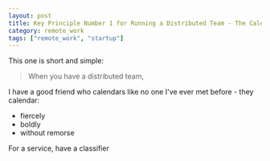 ```yaml
---
layout: post
title: Key Principle Number 1 for Running a Distributed Team - The Calendar is God
category: remote_work
tags: ["remote_work", "startup"]
---
```

This one is short and simple:

> When you have a distributed team, 

I have a good friend who calendars like no one I've ever met before - they calendar: 

* fiercely 
* boldly
* without remorse

For a service, have a classifier 
